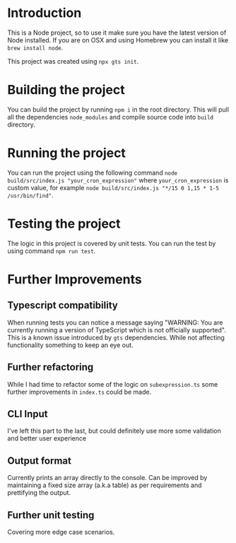 # Introduction

This is a Node project, so to use it make sure you have the latest version of Node installed.
If you are on OSX and using Homebrew you can install it like `brew install node`.

This project was created using `npx gts init`.

# Building the project
You can build the project by running `npm i` in the root directory.
This will pull all the dependencies `node_modules` and compile source code into `build` directory.

# Running the project
You can run the project using the following command `node build/src/index.js "your_cron_expression"` where `your_cron_expression` is custom value, for example `node build/src/index.js "*/15 0 1,15 * 1-5 /usr/bin/find"`.

# Testing the project
The logic in this project is covered by unit tests. You can run the test by using command `npm run test`.

# Further Improvements
## Typescript compatibility
When running tests you can notice a message saying "WARNING: You are currently running a version of TypeScript which is not officially supported". This is a known issue introduced by `gts` dependencies. While not affecting functionality something to keep an eye out.

## Further refactoring
While I had time to refactor some of the logic on `subexpression.ts` some further improvements in `index.ts` could be made.

## CLI Input
I've left this part to the last, but could definitely use more some validation and better user experience

## Output format
Currently prints an array directly to the console. Can be improved by maintaining a fixed size array (a.k.a table) as per requirements and prettifying the output.

## Further unit testing
Covering more edge case scenarios.